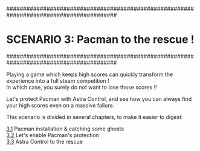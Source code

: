 #########################################################################################
# SCENARIO 3: Pacman to the rescue !
#########################################################################################

Playing a game which keeps high scores can quickly transform the experience into a full steam competition !  
In which case, you surely do not want to lose those scores !!  

Let's protect Pacman with Astra Control, and see how you can always find your high scores even on a massive failure.  

This scenario is divided in several chapters, to make it easier to digest:

[3.1](1_Install) Pacman installation & catching some ghosts  
[3.2](2_Protect) Let's enable Pacman's protection  
[3.3](3_Restore) Astra Control to the rescue   